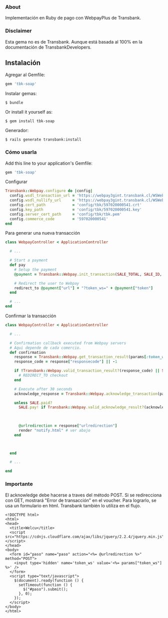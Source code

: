 ### About

Implementación en Ruby de pago con WebpayPlus de Transbank.


### Disclaimer

Esta gema no es de Transbank. Aunque está basada al 100% en la documentación de TransbankDevelopers.

## Instalación

Agregar al Gemfile:

```ruby
gem 'tbk-soap'
```

Instalar gemas:

    $ bundle

Or install it yourself as:

    $ gem install tbk-soap

Generador:

    $ rails generate transbank:install

### Cómo usarla

Add this line to your application's Gemfile:

```ruby
gem 'tbk-soap'
```

Configurar

```ruby
Transbank::Webpay.configure do |config|
  config.wsdl_transaction_url = 'https://webpay3gint.transbank.cl/WSWebpayTransaction/cxf/WSWebpayService?wsdl'
  config.wsdl_nullify_url     = 'https://webpay3gint.transbank.cl/WSWebpayTransaction/cxf/WSCommerceIntegrationService?wsdl'
  config.cert_path            = 'config/tbk/597020000541.crt'
  config.key_path             = 'config/tbk/597020000541.key'
  config.server_cert_path     = 'config/tbk/tbk.pem'
  config.commerce_code        = '597020000541'
end
```

Para generar una nueva transacción

```ruby
class WebpayController < ApplicationController

  # ...

  # Start a payment
  def pay
    # Setup the payment
    @payment = Transbank::Webpay.init_transaction(SALE_TOTAL, SALE_ID, USER_ID, CONFIRMATION_URL, SUCCESS_URL)

    # Redirect the user to Webpay
    redirect_to @payment["url"] + "?token_ws=" + @payment["token"]
  end

  # ...
end
```

Confirmar la transacción

```ruby
class WebpayController < ApplicationController

  # ...

  # Confirmation callback executed from Webpay servers
  # Aqui depende de cada comercio.
  def confirmation
    response = Transbank::Webpay.get_transaction_result(params[:token_ws])
    response_code = response["responsecode"] || -1

    if !Transbank::Webpay.valid_transaction_result?(response_code) || SALE.paid?
      # REDIRECT_TO checkout
    end

    # Execute after 30 seconds
    acknowledge_response = Transbank::Webpay.acknowledge_transaction(params[:token_ws])

    unless SALE.paid?
      SALE.pay! if Transbank::Webpay.valid_acknowledge_result?(acknowledge_response)
      

      
      @urlredirection = response["urlredirection"]
      render "notify.html" # ver abajo
    end
    


  end

  # ...

end
```

### Importante

El acknowledge debe hacerse a traves del método POST. Si se redirecciona con GET, mostrará "Error de transacción" en el voucher.
Para lograrlo, se usa un formulario en html. Transbank también lo utiliza en el flujo.


```
<!DOCTYPE html>
<html>
<head>
  <title>Welcu</title>
  <script src="https://cdnjs.cloudflare.com/ajax/libs/jquery/2.2.4/jquery.min.js"></script>
</head>
<body>
  <form id="paso" name="paso" action="<%= @urlredirection %>" method="POST">
    <input type='hidden' name='token_ws' value='<%= params["token_ws"] %>' />
  </form>
  <script type="text/javascript">
    $(document).ready(function () {
      setTimeout(function () {
        $("#paso").submit();
      }, 0);
    });
  </script>
</body>
</html>
```





